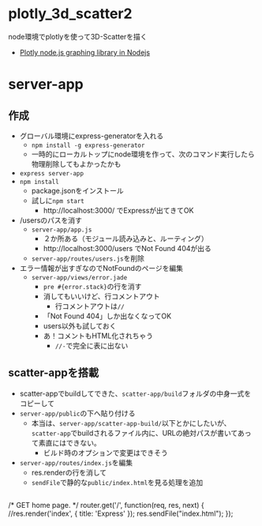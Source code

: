 # plotly_3d_scatter2
node環境でplotlyを使って3D-Scatterを描く

- [Plotly node.js graphing library in Nodejs](https://plotly.com/nodejs/)

# server-app
## 作成
- グローバル環境にexpress-generatorを入れる
  - `npm install -g express-generator`
  - 一時的にローカルトップにnode環境を作って、次のコマンド実行したら物理削除してもよかったかも
- `express server-app`
- `npm install`
  - package.jsonをインストール
  - 試しに`npm start`
    - http://localhost:3000/ でExpressが出てきてOK
- /usersのパスを消す
  - `server-app/app.js`
    - ２か所ある（モジュール読み込みと、ルーティング）
    - http://localhost:3000/users でNot Found 404が出る
  - `server-app/routes/users.js`を削除
- エラー情報が出すぎなのでNotFoundのページを編集
  - `server-app/views/error.jade`
    - `pre #{error.stack}`の行を消す
    - 消してもいいけど、行コメントアウト
      - 行コメントアウトは`//`
    - 「Not Found 404」しか出なくなってOK
    - users以外も試しておく
    - あ！コメントもHTML化されちゃう
      - `//-`で完全に表に出ない

## scatter-appを搭載
- scatter-appでbuildしてできた、`scatter-app/build`フォルダの中身一式をコピーして
- `server-app/public`の下へ貼り付ける
  - 本当は、`server-app/scatter-app-build/`以下とかにしたいが、`scatter-app`でbuildされるファイル内に、URLの絶対パスが書いてあって素直にはできない。
    - ビルド時のオプションで変更はできそう
- `server-app/routes/index.js`を編集
  - res.renderの行を消して
  - `sendFile`で静的な`public/index.html`を見る処理を追加
  ```
/* GET home page. */
router.get('/', function(req, res, next) {
  //res.render('index', { title: 'Express' });
  res.sendFile("index.html");
});
  ```
